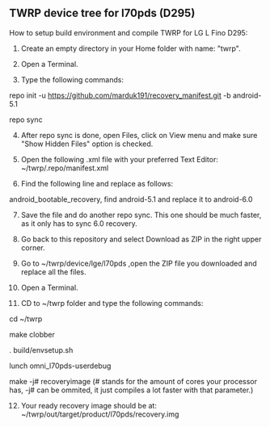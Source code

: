 ## TWRP device tree for l70pds (D295)

How to setup build environment and compile TWRP for LG L Fino D295:

1) Create an empty directory in your Home folder with name: "twrp".

2) Open a Terminal.

3) Type the following commands:

  repo init -u https://github.com/marduk191/recovery_manifest.git -b android-5.1

  repo sync

4) After repo sync is done, open Files, click on View menu and make sure "Show Hidden Files" option is checked.

5) Open the following .xml file with your preferred Text Editor: ~/twrp/.repo/manifest.xml

6) Find the following line and replace as follows:

  android_bootable_recovery, find android-5.1 and replace it to android-6.0

7) Save the file and do another repo sync. This one should be much faster, as it only has to sync 6.0 recovery.

8) Go back to this repository and select Download as ZIP in the right upper corner.

9) Go to ~/twrp/device/lge/l70pds ,open the ZIP file you downloaded and replace all the files.

10) Open a Terminal.

11) CD to ~/twrp folder and type the following commands:

  cd ~/twrp

  make clobber

  . build/envsetup.sh

  lunch omni_l70pds-userdebug

  make -j# recoveryimage 
(# stands for the amount of cores your processor has, -j# can be ommited, it just compiles a lot faster with that parameter.)

12) Your ready recovery image should be at: ~/twrp/out/target/product/l70pds/recovery.img
